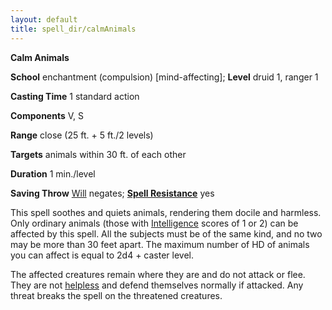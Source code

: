 ```yaml
---
layout: default
title: spell_dir/calmAnimals
---
```

 **Calm Animals**

**School** enchantment (compulsion) [mind-affecting]; **Level** druid 1, ranger 1

**Casting Time** 1 standard action

**Components** V, S

**Range** close (25 ft. + 5 ft./2 levels)

**Targets** animals within 30 ft. of each other

**Duration** 1 min./level

**Saving Throw** [Will](../combat#_will) negates; **[Spell Resistance](../glossary#_spell-resistance)** yes

This spell soothes and quiets animals, rendering them docile and harmless. Only ordinary animals (those with [Intelligence](../gettingStarted#_intelligence) scores of 1 or 2) can be affected by this spell. All the subjects must be of the same kind, and no two may be more than 30 feet apart. The maximum number of HD of animals you can affect is equal to 2d4 + caster level.

The affected creatures remain where they are and do not attack or flee. They are not [helpless](../glossary#_helpless) and defend themselves normally if attacked. Any threat breaks the spell on the threatened creatures.

